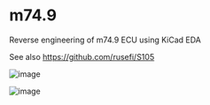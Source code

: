 # m74.9

Reverse engineering of m74.9 ECU using KiCad EDA

See also https://github.com/rusefi/S105


![image](https://user-images.githubusercontent.com/48498823/227583498-80442959-3242-4e5b-9fe8-e7c52218f11b.png)

![image](https://user-images.githubusercontent.com/48498823/227583575-2fd87d4a-6654-4e45-9cb4-1cc4cd39187f.png)
